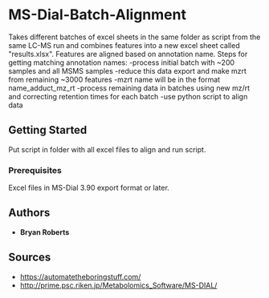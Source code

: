 # MS-Dial-Batch-Alignment

Takes different batches of excel sheets in the same folder as script from the same LC-MS run and combines 
features into a new excel sheet called "results.xlsx".  Features are aligned based on annotation name.  Steps for 
getting matching annotation names:
-process initial batch with ~200 samples and all MSMS samples
-reduce this data export and make mzrt from remaining ~3000 features
-mzrt name will be in the format name_adduct_mz_rt
-process remaining data in batches using new mz/rt and correcting retention times for each batch
-use python script to align data

## Getting Started

Put script in folder with all excel files to align and run script.

### Prerequisites

Excel files in MS-Dial 3.90 export format or later.

## Authors

* **Bryan Roberts**

## Sources

* https://automatetheboringstuff.com/
* http://prime.psc.riken.jp/Metabolomics_Software/MS-DIAL/
